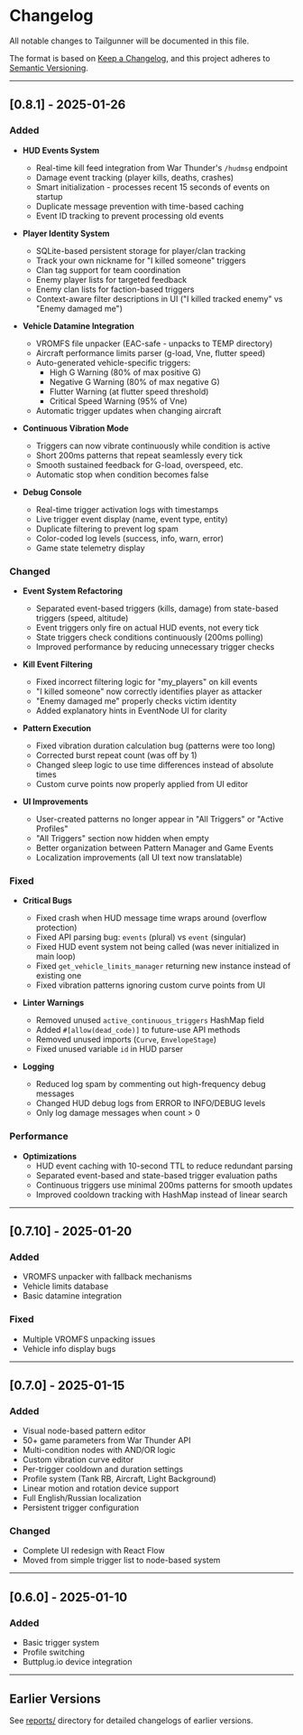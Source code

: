 # Changelog

All notable changes to Tailgunner will be documented in this file.

The format is based on [Keep a Changelog](https://keepachangelog.com/en/1.0.0/),
and this project adheres to [Semantic Versioning](https://semver.org/spec/v2.0.0.html).

---

## [0.8.1] - 2025-01-26

### Added
- **HUD Events System**
  - Real-time kill feed integration from War Thunder's `/hudmsg` endpoint
  - Damage event tracking (player kills, deaths, crashes)
  - Smart initialization - processes recent 15 seconds of events on startup
  - Duplicate message prevention with time-based caching
  - Event ID tracking to prevent processing old events

- **Player Identity System**
  - SQLite-based persistent storage for player/clan tracking
  - Track your own nickname for "I killed someone" triggers
  - Clan tag support for team coordination
  - Enemy player lists for targeted feedback
  - Enemy clan lists for faction-based triggers
  - Context-aware filter descriptions in UI ("I killed tracked enemy" vs "Enemy damaged me")

- **Vehicle Datamine Integration**
  - VROMFS file unpacker (EAC-safe - unpacks to TEMP directory)
  - Aircraft performance limits parser (g-load, Vne, flutter speed)
  - Auto-generated vehicle-specific triggers:
    - High G Warning (80% of max positive G)
    - Negative G Warning (80% of max negative G)
    - Flutter Warning (at flutter speed threshold)
    - Critical Speed Warning (95% of Vne)
  - Automatic trigger updates when changing aircraft

- **Continuous Vibration Mode**
  - Triggers can now vibrate continuously while condition is active
  - Short 200ms patterns that repeat seamlessly every tick
  - Smooth sustained feedback for G-load, overspeed, etc.
  - Automatic stop when condition becomes false

- **Debug Console**
  - Real-time trigger activation logs with timestamps
  - Live trigger event display (name, event type, entity)
  - Duplicate filtering to prevent log spam
  - Color-coded log levels (success, info, warn, error)
  - Game state telemetry display

### Changed
- **Event System Refactoring**
  - Separated event-based triggers (kills, damage) from state-based triggers (speed, altitude)
  - Event triggers only fire on actual HUD events, not every tick
  - State triggers check conditions continuously (200ms polling)
  - Improved performance by reducing unnecessary trigger checks

- **Kill Event Filtering**
  - Fixed incorrect filtering logic for "my_players" on kill events
  - "I killed someone" now correctly identifies player as attacker
  - "Enemy damaged me" properly checks victim identity
  - Added explanatory hints in EventNode UI for clarity

- **Pattern Execution**
  - Fixed vibration duration calculation bug (patterns were too long)
  - Corrected burst repeat count (was off by 1)
  - Changed sleep logic to use time differences instead of absolute times
  - Custom curve points now properly applied from UI editor

- **UI Improvements**
  - User-created patterns no longer appear in "All Triggers" or "Active Profiles"
  - "All Triggers" section now hidden when empty
  - Better organization between Pattern Manager and Game Events
  - Localization improvements (all UI text now translatable)

### Fixed
- **Critical Bugs**
  - Fixed crash when HUD message time wraps around (overflow protection)
  - Fixed API parsing bug: `events` (plural) vs `event` (singular)
  - Fixed HUD event system not being called (was never initialized in main loop)
  - Fixed `get_vehicle_limits_manager` returning new instance instead of existing one
  - Fixed vibration patterns ignoring custom curve points from UI

- **Linter Warnings**
  - Removed unused `active_continuous_triggers` HashMap field
  - Added `#[allow(dead_code)]` to future-use API methods
  - Removed unused imports (`Curve`, `EnvelopeStage`)
  - Fixed unused variable `id` in HUD parser

- **Logging**
  - Reduced log spam by commenting out high-frequency debug messages
  - Changed HUD debug logs from ERROR to INFO/DEBUG levels
  - Only log damage messages when count > 0

### Performance
- **Optimizations**
  - HUD event caching with 10-second TTL to reduce redundant parsing
  - Separated event-based and state-based trigger evaluation paths
  - Continuous triggers use minimal 200ms patterns for smooth updates
  - Improved cooldown tracking with HashMap instead of linear search

---

## [0.7.10] - 2025-01-20

### Added
- VROMFS unpacker with fallback mechanisms
- Vehicle limits database
- Basic datamine integration

### Fixed
- Multiple VROMFS unpacking issues
- Vehicle info display bugs

---

## [0.7.0] - 2025-01-15

### Added
- Visual node-based pattern editor
- 50+ game parameters from War Thunder API
- Multi-condition nodes with AND/OR logic
- Custom vibration curve editor
- Per-trigger cooldown and duration settings
- Profile system (Tank RB, Aircraft, Light Background)
- Linear motion and rotation device support
- Full English/Russian localization
- Persistent trigger configuration

### Changed
- Complete UI redesign with React Flow
- Moved from simple trigger list to node-based system

---

## [0.6.0] - 2025-01-10

### Added
- Basic trigger system
- Profile switching
- Buttplug.io device integration

---

## Earlier Versions

See [reports/](reports/) directory for detailed changelogs of earlier versions.

